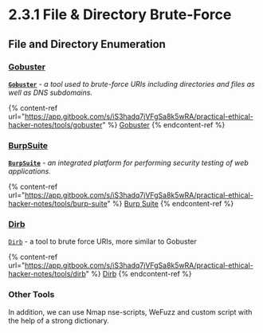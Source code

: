 # 2.3.1 File & Directory Brute-Force

## File and Directory Enumeration <a href="#directory-enumeration-gobuster" id="directory-enumeration-gobuster"></a>

### &#x20;[Gobuster](https://github.com/OJ/gobuster)​ <a href="#directory-enumeration-gobuster" id="directory-enumeration-gobuster"></a>

​[**`Gobuster`**](https://www.kali.org/tools/gobuster/) - _a tool used to brute-force URIs including directories and files as well as DNS subdomains._

{% content-ref url="https://app.gitbook.com/s/iS3hadq7jVFgSa8k5wRA/practical-ethical-hacker-notes/tools/gobuster" %}
[Gobuster](https://app.gitbook.com/s/iS3hadq7jVFgSa8k5wRA/practical-ethical-hacker-notes/tools/gobuster)
{% endcontent-ref %}

### [BurpSuite](https://portswigger.net/burp/documentation/desktop)​ <a href="#directory-enumeration-burpsuite" id="directory-enumeration-burpsuite"></a>

​[**`BurpSuite`**](https://www.kali.org/tools/burpsuite/) - _an integrated platform for performing security testing of web applications._

{% content-ref url="https://app.gitbook.com/s/iS3hadq7jVFgSa8k5wRA/practical-ethical-hacker-notes/tools/burp-suite" %}
[Burp Suite](https://app.gitbook.com/s/iS3hadq7jVFgSa8k5wRA/practical-ethical-hacker-notes/tools/burp-suite)
{% endcontent-ref %}

### [Dirb](https://app.gitbook.com/s/iS3hadq7jVFgSa8k5wRA/practical-ethical-hacker-notes/tools/dirb) <a href="#scanning-webapp-zaproxy" id="scanning-webapp-zaproxy"></a>

[`Dirb`](https://app.gitbook.com/s/iS3hadq7jVFgSa8k5wRA/practical-ethical-hacker-notes/tools/dirb) - a tool to brute force URIs, more similar to Gobuster

{% content-ref url="https://app.gitbook.com/s/iS3hadq7jVFgSa8k5wRA/practical-ethical-hacker-notes/tools/dirb" %}
[Dirb](https://app.gitbook.com/s/iS3hadq7jVFgSa8k5wRA/practical-ethical-hacker-notes/tools/dirb)
{% endcontent-ref %}

### Other Tools

In addition, we can use Nmap nse-scripts, WeFuzz and custom script with the help of a strong dictionary.
